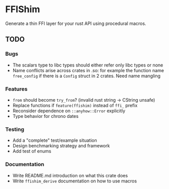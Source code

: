# FFIShim

Generate a thin FFI layer for your rust API using procedural macros.

## TODO

### Bugs

 - The scalars type to libc types should either refer only libc types or none
 - Name conflicts arise across crates in .so: for example the function name
   `free_config` if there is a `Config` struct in 2 crates. Need name mangling

### Features

 - `from` should become `try_from`? (invalid rust string -> CString unsafe)
 - Replace functions if `feature(ffishim)` instead of `ffi_` prefix
 - Reconsider dependence on `::anyhow::Error` explicitly
 - Type behavior for chrono dates

### Testing

 - Add a "complete" test/example situation
 - Design benchmarking strategy and framework
 - Add test of enums

### Documentation

 - Write README.md introduction on what this crate does
 - Write `ffishim_derive` documentation on how to use macros
